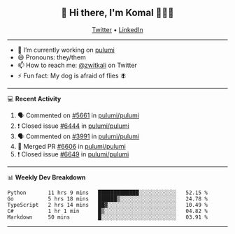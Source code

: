 <h2 align="center"> 👋 Hi there, I'm Komal 🧑🏾‍💻 </h2>
<p align="center">
    <a href="https://twitter.com/zwitkali">Twitter</a> •
    <a href="https://www.linkedin.com/in/komal-ali/">LinkedIn</a>
</p>

--------

- 🔭 I’m currently working on [pulumi](https://github.com/pulumi/pulumi)
- 😄 Pronouns: they/them
- 📫 How to reach me: [@zwitkali](https://twitter.com/zwitkali) on Twitter
- ⚡ Fun fact: My dog is afraid of flies 🪰

--------
💻 **Recent Activity**

<!--START_SECTION:activity-->
1. 🗣 Commented on [#5661](https://github.com/pulumi/pulumi/issues/5661) in [pulumi/pulumi](https://github.com/pulumi/pulumi)
2. ❗️ Closed issue [#6444](https://github.com/pulumi/pulumi/issues/6444) in [pulumi/pulumi](https://github.com/pulumi/pulumi)
3. 🗣 Commented on [#3991](https://github.com/pulumi/pulumi/issues/3991) in [pulumi/pulumi](https://github.com/pulumi/pulumi)
4. 🎉 Merged PR [#6606](https://github.com/pulumi/pulumi/pull/6606) in [pulumi/pulumi](https://github.com/pulumi/pulumi)
5. ❗️ Closed issue [#6649](https://github.com/pulumi/pulumi/issues/6649) in [pulumi/pulumi](https://github.com/pulumi/pulumi)
<!--END_SECTION:activity-->

--------

📊 **Weekly Dev Breakdown**
<!--START_SECTION:waka-->
```text
Python       11 hrs 9 mins   █████████████░░░░░░░░░░░░   52.15 % 
Go           5 hrs 18 mins   ██████▒░░░░░░░░░░░░░░░░░░   24.78 % 
TypeScript   2 hrs 14 mins   ██▓░░░░░░░░░░░░░░░░░░░░░░   10.49 % 
C#           1 hr 1 min      █▒░░░░░░░░░░░░░░░░░░░░░░░   04.82 % 
Markdown     50 mins         █░░░░░░░░░░░░░░░░░░░░░░░░   03.91 % 
```
<!--END_SECTION:waka-->

--------